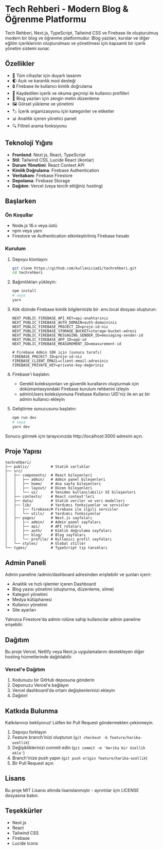 # Tech Rehberi - Modern Blog & Öğrenme Platformu

Tech Rehberi, Next.js, TypeScript, Tailwind CSS ve Firebase ile oluşturulmuş modern bir blog ve öğrenme platformudur. Blog yazıları, kurslar ve diğer eğitim içeriklerinin oluşturulması ve yönetilmesi için kapsamlı bir içerik yönetim sistemi sunar.

## Özellikler

- 📱 Tüm cihazlar için duyarlı tasarım
- 🌓 Açık ve karanlık mod desteği
- 🔒 Firebase ile kullanıcı kimlik doğrulama
- 👤 Kaydedilen içerik ve okuma geçmişi ile kullanıcı profilleri
- 📝 Blog yazıları için zengin metin düzenleme
- 🖼️ Görsel yükleme ve yönetimi
- 🏷️ İçerik organizasyonu için kategoriler ve etiketler
- 📊 Analitik içeren yönetici paneli
- 🔍 Filtreli arama fonksiyonu

## Teknoloji Yığını

- **Frontend**: Next.js, React, TypeScript
- **Stil**: Tailwind CSS, Lucide React (ikonlar)
- **Durum Yönetimi**: React Context API
- **Kimlik Doğrulama**: Firebase Authentication
- **Veritabanı**: Firebase Firestore
- **Depolama**: Firebase Storage
- **Dağıtım**: Vercel (veya tercih ettiğiniz hosting)

## Başlarken

### Ön Koşullar

- Node.js 16.x veya üstü
- npm veya yarn
- Firestore ve Authentication etkinleştirilmiş Firebase hesabı

### Kurulum

1. Depoyu klonlayın:
   ```bash
   git clone https://github.com/kullaniciadi/techrehberi.git
   cd techrehberi
   ```

2. Bağımlılıkları yükleyin:
   ```bash
   npm install
   # veya
   yarn
   ```

3. Kök dizinde Firebase kimlik bilgilerinizle bir .env.local dosyası oluşturun:
   ```
   NEXT_PUBLIC_FIREBASE_API_KEY=api-anahtarınız
   NEXT_PUBLIC_FIREBASE_AUTH_DOMAIN=auth-domaininiz
   NEXT_PUBLIC_FIREBASE_PROJECT_ID=proje-id-niz
   NEXT_PUBLIC_FIREBASE_STORAGE_BUCKET=storage-bucket-adresi
   NEXT_PUBLIC_FIREBASE_MESSAGING_SENDER_ID=messaging-sender-id
   NEXT_PUBLIC_FIREBASE_APP_ID=app-id
   NEXT_PUBLIC_FIREBASE_MEASUREMENT_ID=measurement-id

   # Firebase Admin SDK için (sunucu tarafı)
   FIREBASE_PROJECT_ID=proje-id-niz
   FIREBASE_CLIENT_EMAIL=client-email-adresiniz
   FIREBASE_PRIVATE_KEY=private-key-değeriniz
   ```

4. Firebase'i başlatın:
   - Gerekli koleksiyonları ve güvenlik kurallarını oluşturmak için dokümantasyondaki Firebase kurulum rehberini izleyin
   - adminUsers koleksiyonuna Firebase Kullanıcı UID'niz ile en az bir admin kullanıcı ekleyin

5. Geliştirme sunucusunu başlatın:
   ```bash
   npm run dev
   # veya
   yarn dev
   ```

Sonucu görmek için tarayıcınızda http://localhost:3000 adresini açın.

## Proje Yapısı

```
techrehberi/
├── public/          # Statik varlıklar
├── src/
│   ├── components/  # React bileşenleri
│   │   ├── admin/   # Admin panel bileşenleri
│   │   ├── home/    # Ana sayfa bileşenleri
│   │   ├── layout/  # Düzen bileşenleri
│   │   └── ui/      # Yeniden kullanılabilir UI bileşenleri
│   ├── contexts/    # React context'leri
│   ├── data/        # Statik veriler ve veri modelleri
│   ├── lib/         # Yardımcı fonksiyonlar ve servisler
│   │   ├── firebase/# Firebase ile ilgili servisler
│   │   └── utils/   # Yardımcı fonksiyonlar
│   ├── pages/       # Next.js sayfaları
│   │   ├── admin/   # Admin panel sayfaları
│   │   ├── api/     # API rotaları
│   │   ├── auth/    # Kimlik doğrulama sayfaları
│   │   ├── blog/    # Blog sayfaları
│   │   └── profile/ # Kullanıcı profil sayfaları
│   └── styles/      # Global stiller
└── types/           # TypeScript tip tanımları
```

## Admin Paneli

Admin paneline /admin/dashboard adresinden erişilebilir ve şunları içerir:

- Analitik ve hızlı işlemler içeren Dashboard
- Blog yazısı yönetimi (oluşturma, düzenleme, silme)
- Kategori yönetimi
- Medya kütüphanesi
- Kullanıcı yönetimi
- Site ayarları

Yalnızca Firestore'da admin rolüne sahip kullanıcılar admin paneline erişebilir.

## Dağıtım

Bu proje Vercel, Netlify veya Next.js uygulamalarını destekleyen diğer hosting hizmetlerinde dağıtılabilir.

### Vercel'e Dağıtım

1. Kodunuzu bir GitHub deposuna gönderin
2. Deponuzu Vercel'e bağlayın
3. Vercel dashboard'da ortam değişkenlerinizi ekleyin
4. Dağıtın!

## Katkıda Bulunma

Katkılarınızı bekliyoruz! Lütfen bir Pull Request göndermekten çekinmeyin.

1. Depoyu forklayın
2. Feature branch'inizi oluşturun (`git checkout -b feature/harika-ozellik`)
3. Değişikliklerinizi commit edin (`git commit -m 'Harika bir özellik ekle'`)
4. Branch'inize push yapın (`git push origin feature/harika-ozellik`)
5. Bir Pull Request açın

## Lisans

Bu proje MIT Lisansı altında lisanslanmıştır - ayrıntılar için LICENSE dosyasına bakın.

## Teşekkürler

- Next.js
- React
- Tailwind CSS
- Firebase
- Lucide Icons